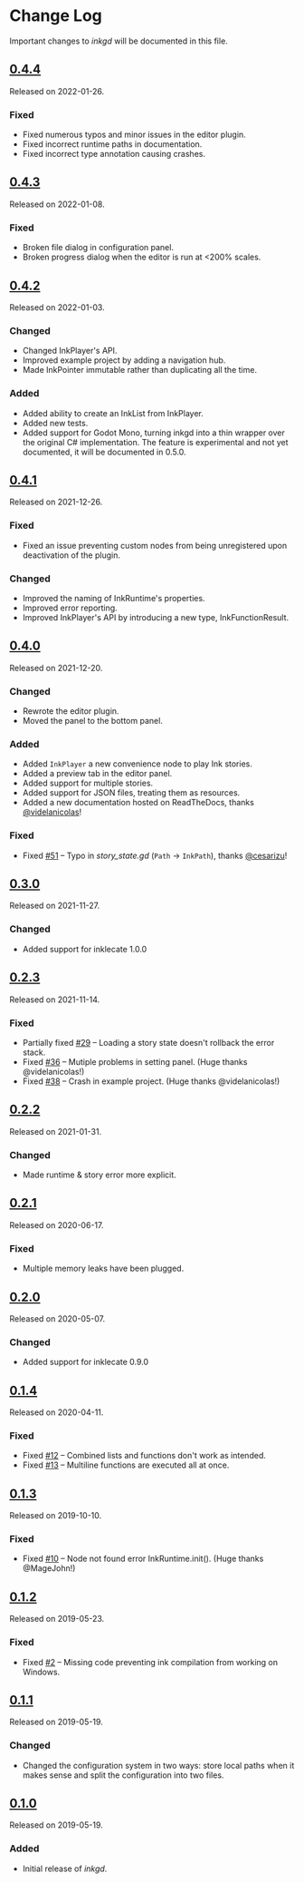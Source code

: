 # Change Log
Important changes to _inkgd_ will be documented in this file.

## [0.4.4](https://github.com/ephread/inkgd/releases/tag/0.4.4)
Released on 2022-01-26.

### Fixed
- Fixed numerous typos and minor issues in the editor plugin.
- Fixed incorrect runtime paths in documentation.
- Fixed incorrect type annotation causing crashes.

## [0.4.3](https://github.com/ephread/inkgd/releases/tag/0.4.3)
Released on 2022-01-08.

### Fixed
- Broken file dialog in configuration panel.
- Broken progress dialog when the editor is run at <200% scales.

## [0.4.2](https://github.com/ephread/inkgd/releases/tag/0.4.2)
Released on 2022-01-03.

### Changed
- Changed InkPlayer's API.
- Improved example project by adding a navigation hub.
- Made InkPointer immutable rather than duplicating all the time.

### Added
- Added ability to create an InkList from InkPlayer.
- Added new tests.
- Added support for Godot Mono, turning inkgd into a thin wrapper over the
  original C# implementation. The feature is experimental and not yet
  documented, it will be documented in 0.5.0.

## [0.4.1](https://github.com/ephread/inkgd/releases/tag/0.4.1)
Released on 2021-12-26.

### Fixed
- Fixed an issue preventing custom nodes from being unregistered upon
  deactivation of the plugin.

### Changed
- Improved the naming of InkRuntime's properties.
- Improved error reporting.
- Improved InkPlayer's API by introducing a new type, InkFunctionResult.

## [0.4.0](https://github.com/ephread/inkgd/releases/tag/0.4.0)
Released on 2021-12-20.

### Changed
- Rewrote the editor plugin.
- Moved the panel to the bottom panel.

### Added
- Added `InkPlayer` a new convenience node to play Ink stories.
- Added a preview tab in the editor panel.
- Added support for multiple stories.
- Added support for JSON files, treating them as resources.
- Added a new documentation hosted on ReadTheDocs, thanks [@videlanicolas]!

[@videlanicolas]: https://github.com/videlanicolas

### Fixed
- Fixed [#51] – Typo in *story_state.gd* (`Path` -> `InkPath`),
  thanks [@cesarizu]!

[#51]: https://github.com/ephread/inkgd/pull/51
[@cesarizu]: https://github.com/cesarizu

## [0.3.0](https://github.com/ephread/inkgd/releases/tag/0.3.0)
Released on 2021-11-27.

### Changed
- Added support for inklecate 1.0.0

## [0.2.3](https://github.com/ephread/inkgd/releases/tag/0.2.3)
Released on 2021-11-14.

### Fixed
- Partially fixed [#29] – Loading a story state doesn't rollback the error stack.
- Fixed [#36] – Mutiple problems in setting panel. (Huge thanks @videlanicolas!)
- Fixed [#38] – Crash in example project. (Huge thanks @videlanicolas!)

[#29]: https://github.com/ephread/inkgd/issues/29
[#36]: https://github.com/ephread/inkgd/issues/36
[#38]: https://github.com/ephread/inkgd/issues/28

## [0.2.2](https://github.com/ephread/inkgd/releases/tag/0.2.2)
Released on 2021-01-31.

### Changed
- Made runtime & story error more explicit.

## [0.2.1](https://github.com/ephread/inkgd/releases/tag/0.2.1)
Released on 2020-06-17.

### Fixed
- Multiple memory leaks have been plugged.

## [0.2.0](https://github.com/ephread/inkgd/releases/tag/0.2.0)
Released on 2020-05-07.

### Changed
- Added support for inklecate 0.9.0

## [0.1.4](https://github.com/ephread/inkgd/releases/tag/0.1.4)
Released on 2020-04-11.

### Fixed
- Fixed [#12] – Combined lists and functions don't work as intended.
- Fixed [#13] – Multiline functions are executed all at once.

[#12]: https://github.com/ephread/inkgd/issues/12
[#13]: https://github.com/ephread/inkgd/issues/13

## [0.1.3](https://github.com/ephread/inkgd/releases/tag/0.1.3)
Released on 2019-10-10.

### Fixed
- Fixed [#10] – Node not found error InkRuntime.init(). (Huge thanks @MageJohn!)

[#10]: https://github.com/ephread/inkgd/issues/10

## [0.1.2](https://github.com/ephread/inkgd/releases/tag/0.1.2)
Released on 2019-05-23.

### Fixed
- Fixed [#2] – Missing code preventing ink compilation from working on Windows.

[#2]: https://github.com/ephread/inkgd/issues/2

## [0.1.1](https://github.com/ephread/inkgd/releases/tag/0.1.1)
Released on 2019-05-19.

### Changed
- Changed the configuration system in two ways: store local paths when it makes sense and split the configuration into two files.

## [0.1.0](https://github.com/ephread/inkgd/releases/tag/0.1.0)
Released on 2019-05-19.

### Added
- Initial release of _inkgd_.
